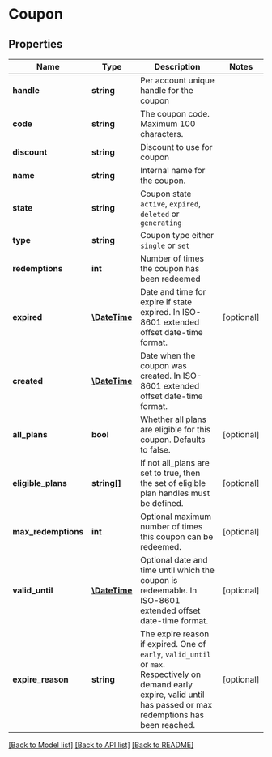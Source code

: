 # Coupon

## Properties
Name | Type | Description | Notes
------------ | ------------- | ------------- | -------------
**handle** | **string** | Per account unique handle for the coupon |
**code** | **string** | The coupon code. Maximum 100 characters. |
**discount** | **string** | Discount to use for coupon |
**name** | **string** | Internal name for the coupon. |
**state** | **string** | Coupon state `active`, `expired`, `deleted` or `generating` |
**type** | **string** | Coupon type either `single` or `set` |
**redemptions** | **int** | Number of times the coupon has been redeemed |
**expired** | [**\DateTime**](\DateTime.md) | Date and time for expire if state expired. In ISO-8601 extended offset date-time format. | [optional]
**created** | [**\DateTime**](\DateTime.md) | Date when the coupon was created. In ISO-8601 extended offset date-time format. |
**all_plans** | **bool** | Whether all plans are eligible for this coupon. Defaults to false. | [optional]
**eligible_plans** | **string[]** | If not all_plans are set to true, then the set of eligible plan handles must be defined. | [optional]
**max_redemptions** | **int** | Optional maximum number of times this coupon can be redeemed. | [optional]
**valid_until** | [**\DateTime**](\DateTime.md) | Optional date and time until which the coupon is redeemable. In ISO-8601 extended offset date-time format. | [optional]
**expire_reason** | **string** | The expire reason if expired. One of `early`, `valid_until` or `max`. Respectively on demand early expire, valid until has passed or max redemptions has been reached. | [optional]

[[Back to Model list]](../../README.md#documentation-for-models) [[Back to API list]](../../README.md#documentation-for-api-endpoints) [[Back to README]](../../README.md)


